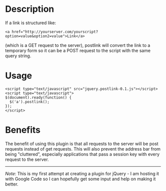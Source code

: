 # Description #
If a link is structured like:
```
<a href="http://yourserver.com/yourscript?option=value&option2=value">Link</a>
```
(which is a GET request to the server), postlink will convert the link to a temporary form so it can be a POST request to the script with the same query string.

# Usage #
```
<script type="text/javascript" src="jquery.postlink-0.1.js"></script>
<script type="text/javascript">
$(document).ready(function() {
  $('a').postlink();
});
</script>
```
# Benefits #
The benefit of using this plugin is that all requests to the server will be post requests instead of get requests.  This will also prevent the address bar from being "cluttered", especially applications that pass a session key with every request to the server.

---


_Note_:  This is my first attempt at creating a plugin for jQuery - I am hosting it with Google Code so I can hopefully get some input and help on making it better.